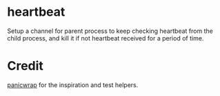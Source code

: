 # heartbeat

Setup a channel for parent process to keep checking heartbeat from the child
process, and kill it if not heartbeat received for a period of time.

# Credit

[panicwrap](https://github.com/mitchellh/panicwrap) for the inspiration and test helpers.
